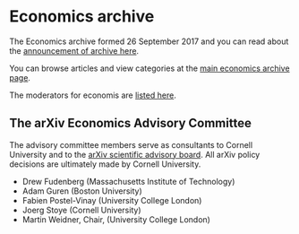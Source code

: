 # Economics archive

The Economics archive formed 26 September 2017 and you can read about the [announcement of archive here](/new/econ_announce).

You can browse articles and view categories at the [main economics archive page](/archive/econ).

The moderators for economis are [listed here](/moderators#economics).

<span id="AdvisoryCommittee"></span>
## The arXiv Economics Advisory Committee

The advisory committee members serve as consultants to Cornell University and to the [arXiv scientific advisory board](/about/people/scientific_ad_board). All arXiv policy decisions are ultimately made by Cornell University.

- Drew Fudenberg (Massachusetts Institute of Technology)
- Adam Guren (Boston University)
- Fabien Postel-Vinay (University College London)
- Joerg Stoye (Cornell University)
- Martin Weidner, Chair, (University College London)

